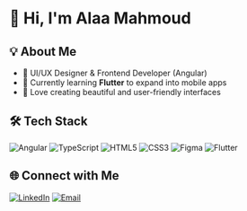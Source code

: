 # 👋 Hi, I'm Alaa Mahmoud  

## 💡 About Me
- 🎨 UI/UX Designer & Frontend Developer (Angular)  
- 📱 Currently learning **Flutter** to expand into mobile apps  
- 🌱 Love creating beautiful and user-friendly interfaces  

## 🛠 Tech Stack
![Angular](https://img.shields.io/badge/-Angular-DD0031?logo=angular&logoColor=white&style=flat)
![TypeScript](https://img.shields.io/badge/-TypeScript-3178C6?logo=typescript&logoColor=white&style=flat)
![HTML5](https://img.shields.io/badge/-HTML5-E34F26?logo=html5&logoColor=white&style=flat)
![CSS3](https://img.shields.io/badge/-CSS3-1572B6?logo=css3&logoColor=white&style=flat)
![Figma](https://img.shields.io/badge/-Figma-F24E1E?logo=figma&logoColor=white&style=flat)
![Flutter](https://img.shields.io/badge/-Flutter-02569B?logo=flutter&logoColor=white&style=flat)

## 🌐 Connect with Me
[![LinkedIn](https://img.shields.io/badge/-LinkedIn-0A66C2?logo=linkedin&logoColor=white)](https://www.linkedin.com/in/alaa-mahmoud-7860a8216?utm_source=share&utm_campaign=share_via&utm_content=profile&utm_medium=android_app )
[![Email](https://img.shields.io/badge/-Email-D14836?logo=gmail&logoColor=white)](mailto:alaaalaa7050@gmail.com)
